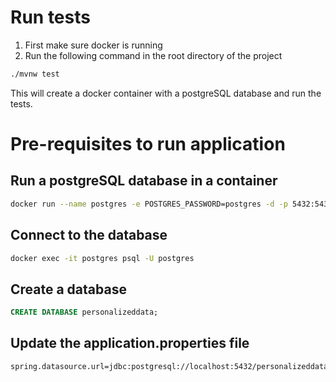 # Run tests

1. First make sure docker is running
2. Run the following command in the root directory of the project

```bash
./mvnw test
```

This will create a docker container with a postgreSQL database and run the tests.

# Pre-requisites to run application

## Run a postgreSQL database in a container

```bash
docker run --name postgres -e POSTGRES_PASSWORD=postgres -d -p 5432:5432 postgres
```

## Connect to the database

```bash
docker exec -it postgres psql -U postgres
```

## Create a database

```sql
CREATE DATABASE personalizeddata;
```

## Update the application.properties file

```properties
spring.datasource.url=jdbc:postgresql://localhost:5432/personalizeddata
```
